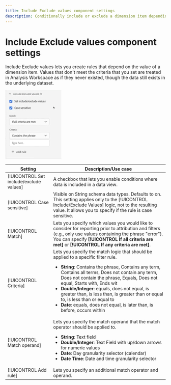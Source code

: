 ```yaml
---
title: Include Exclude values component settings
description: Conditionally include or exclude a dimension item depending on its value.
---
```


# Include Exclude values component settings

Include Exclude values lets you create rules that depend on the value of a dimension item. Values that don't meet the criteria that you set are treated in Analysis Workspace as if they never existed, though the data still exists in the underlying dataset.

![Include exclude](../assets/include-exclude.png)

| Setting | Description/Use case |
| --- | --- |
| [!UICONTROL Set include/exclude values] | A checkbox that lets you enable conditions where data is included in a data view. |
| [!UICONTROL Case sensitive] | Visible on String schema data types. Defaults to on. This setting applies only to the [!UICONTROL Include/Exclude Values] logic, not to the resulting value. It allows you to specify if the rule is case sensitive. |
| [!UICONTROL Match] | Lets you specify which values you would like to consider for reporting prior to attribution and filters (e.g., only use values containing the phrase "error"). You can specify **[!UICONTROL If all criteria are met]** or **[!UICONTROL If any criteria are met]**. |
| [!UICONTROL Criteria] | Lets you specify the match logic that should be applied to a specific filter rule.<ul><li>**String**: Contains the phrase, Contains any term, Contains all terms, Does not contain any term, Does not contain the phrase, Equals, Does not equal, Starts with, Ends wit</li><li>**Double/Integer**: equals, does not equal, is greater than, is less than, is greater than or equal to, is less than or equal to</li><li>**Date**: equals, does not equal, is later than, is before, occurs within</li></ul> |
| [!UICONTROL Match operand] | Lets you specify the match operand that the match operator should be applied to.<ul><li>**String**: Text field</li><li>**Double/Integer**: Text Field with up/down arrows for numeric values</li><li>**Date**: Day granularity selector (calendar)</li><li>**Date Time**: Date and time granularity selector</li></ul> |
| [!UICONTROL Add rule] | Lets you specify an additional match operator and operand. |
